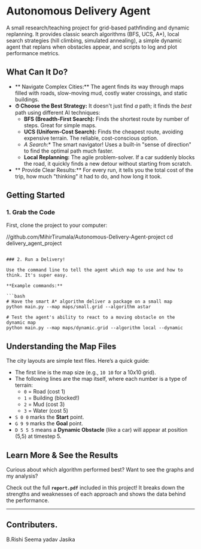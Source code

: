 
#  Autonomous Delivery Agent

A small research/teaching project for grid-based pathfinding and dynamic replanning. It provides classic search algorithms (BFS, UCS, A\*), local search strategies (hill climbing, simulated annealing), a simple dynamic agent that replans when obstacles appear, and scripts to log and plot performance metrics.

## What Can It Do?

- ** Navigate Complex Cities:** The agent finds its way through maps filled with roads, slow-moving mud, costly water crossings, and static buildings.
- **⏱ Choose the Best Strategy:** It doesn't just find *a* path; it finds the *best* path using different AI techniques:
  - **BFS (Breadth-First Search):** Finds the shortest route by number of steps. Great for simple maps.
  - **UCS (Uniform-Cost Search):** Finds the cheapest route, avoiding expensive terrain. The reliable, cost-conscious option.
  - **A* Search:** The smart navigator! Uses a built-in "sense of direction" to find the optimal path much faster.
  - **Local Replanning:** The agile problem-solver. If a car suddenly blocks the road, it quickly finds a new detour without starting from scratch.
- **  Provide Clear Results:** For every run, it tells you the total cost of the trip, how much "thinking" it had to do, and how long it took.

##   Getting Started

### 1. Grab the Code

First, clone the project to your computer:

//github.com/MihirTirumala/Autonomous-Delivery-Agent-project
cd delivery_agent_project
```

### 2. Run a Delivery!

Use the command line to tell the agent which map to use and how to think. It's super easy.

**Example commands:**

```bash
# Have the smart A* algorithm deliver a package on a small map
python main.py --map maps/small.grid --algorithm astar

# Test the agent's ability to react to a moving obstacle on the dynamic map
python main.py --map maps/dynamic.grid --algorithm local --dynamic
```

##  Understanding the Map Files

The city layouts are simple text files. Here’s a quick guide:

- The first line is the map size (e.g., `10 10` for a 10x10 grid).
- The following lines are the map itself, where each number is a type of terrain:
  - `0` = Road (cost 1)
  - `1` = Building (blocked!)
  - `2` = Mud (cost 3)
  - `3` = Water (cost 5)
- `S 0 0` marks the **Start** point.
- `G 9 9` marks the **Goal** point.
- `D 5 5 5` means a **Dynamic Obstacle** (like a car) will appear at position (5,5) at timestep 5.

##  Learn More & See the Results

Curious about which algorithm performed best? Want to see the graphs and my analysis?

Check out the full **`report.pdf`** included in this project! It breaks down the strengths and weaknesses of each approach and shows the data behind the performance.

---

## Contributers.
B.Rishi
Seema yadav
Jasika
